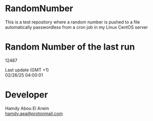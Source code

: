 # RandomNumber    
This is a test repository where a random number is pushed to a file automatically passwordless from a cron job in my Linux CentOS server    
# Random Number of the last run   
12487
      
Last update (GMT +1)    
02/26/25 04:00:01
# Developer    
Hamdy Abou El Anein   
hamdy.aea@protonmail.com
